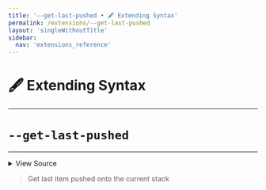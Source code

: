```yaml
---
title: '--get-last-pushed • 🖋️ Extending Syntax'
permalink: /extensions/--get-last-pushed
layout: 'singleWithoutTitle'
sidebar:
  nav: 'extensions_reference'
---
```


# 🖋️ Extending Syntax

---

# `--get-last-pushed`

---



<details>
  <summary>View Source</summary>

{% highlight sh %}

if [ -z "$BASH_PRE_43" ]
then
  printf '%s' "${SHELLPEN_SOURCE_CONTEXT[$SHELLPEN_CONTEXT_RIGHT_INDEX]}"
else
  eval "printf '%s' \"\${__SHELLPEN_CONTEXT_$SHELLPEN_SOURCE_ID[\$SHELLPEN_CONTEXT_RIGHT_INDEX]}\""
fi
{% endhighlight %}

</details>



> Get last item pushed onto the current stack







